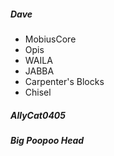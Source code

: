 ##### Dave
* MobiusCore
* Opis
* WAILA
* JABBA
* Carpenter's Blocks
* Chisel

##### AllyCat0405


##### Big Poopoo Head
